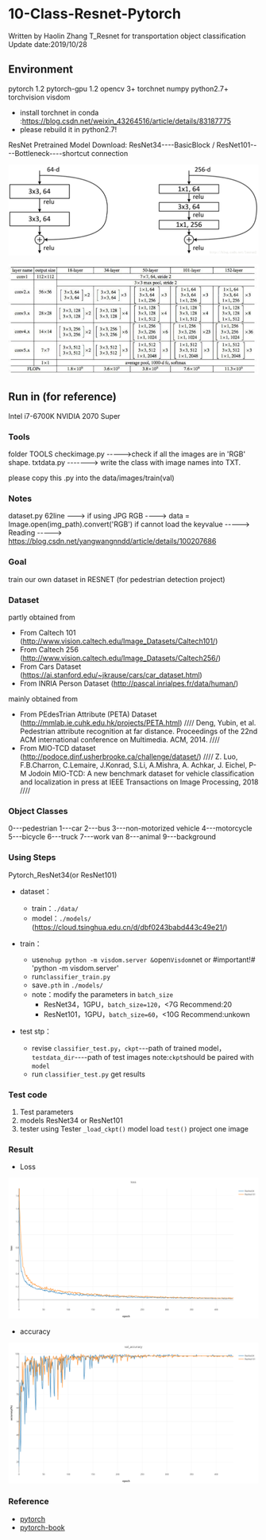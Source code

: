 # 10-Class-Resnet-Pytorch
Written by Haolin Zhang 
T_Resnet for transportation object classification 
Update date:2019/10/28

## Environment

pytorch 1.2
pytorch-gpu 1.2
opencv 3+
torchnet
numpy
python2.7+
torchvision
visdom

- install torchnet in conda :https://blog.csdn.net/weixin_43264516/article/details/83187775 
- please rebuild it in python2.7!

ResNet Pretrained Model Download:
	ResNet34----BasicBlock    /    ResNet101----Bottleneck----shortcut connection

![BasicBlock and Bottleneck](./pic/BasicBlock_Bottleneck.png)

![ResNet34 and ResNet101](./pic/ResNet34_ResNet101.jpg)


## Run in (for reference)

Intel i7-6700K
NVIDIA 2070 Super

### Tools

folder TOOLS 
checkimage.py ----->check if all the images are in 'RGB' shape.
txtdata.py  -------> write the class with image names into TXT.

please copy this .py into the data/images/train(val)
 

### Notes

dataset.py 62line --->   if using JPG RGB ---->  data = Image.open(img_path).convert('RGB')
if cannot load the keyvalue -----> Reading -----> https://blog.csdn.net/yangwangnndd/article/details/100207686


### Goal

train our own dataset in RESNET  (for pedestrian detection project)


### Dataset 

partly obtained from 
- From Caltech 101 (http://www.vision.caltech.edu/Image_Datasets/Caltech101/)
- From Caltech 256  (http://www.vision.caltech.edu/Image_Datasets/Caltech256/)
- From Cars Dataset (https://ai.stanford.edu/~jkrause/cars/car_dataset.html)
- From INRIA Person Dataset (http://pascal.inrialpes.fr/data/human/)

mainly obtained from

- From PEdesTrian Attribute (PETA) Dataset (http://mmlab.ie.cuhk.edu.hk/projects/PETA.html)
//// Deng, Yubin, et al. Pedestrian attribute recognition at far distance. Proceedings of the 22nd ACM international conference on Multimedia. ACM, 2014. ////
- From MIO-TCD dataset (http://podoce.dinf.usherbrooke.ca/challenge/dataset/)
//// Z. Luo, F.B.Charron, C.Lemaire, J.Konrad, S.Li, A.Mishra, A. Achkar, J. Eichel, P-M Jodoin MIO-TCD: A new benchmark dataset for vehicle classification and localization in press at IEEE Transactions on Image Processing, 2018 ////


### Object Classes

0---pedestrian 
1---car
2---bus
3---non-motorized vehicle
4---motorcycle
5---bicycle
6---truck
7---work van
8---animal
9---background

### Using Steps

Pytorch_ResNet34(or ResNet101)

- dataset：
  - train：`./data/`
  - model：`./models/` (https://cloud.tsinghua.edu.cn/d/dbf0243babd443c49e21/)
- train：
  - use`nohup python -m visdom.server &`open`Visdom`net
    or  #important!#  'python -m visdom.server'
  - run`classifier_train.py`
  - save`.pth` in `./models/`
  - note：modify the parameters in `batch_size`
    - ResNet34，1GPU，`batch_size=120`，<7G  Recommend:20
    - ResNet101，1GPU，`batch_size=60`，<10G Recommend:unkown

- test stp：
  - revise `classifier_test.py`，`ckpt`---path of trained model，`testdata_dir`----path of test images
    note:`ckpt`should be paired with `model`
  - run `classifier_test.py` get results



### Test code

1. Test parameters
2. models ResNet34 or ResNet101
3. tester  using Tester
   `_load_ckpt()`   model load
   `test()` project one image

### Result

- Loss

![](./pic/loss.png)

- accuracy

![](./pic/accuracy.png)


### Reference

- [pytorch](https://github.com/pytorch/pytorch)
- [pytorch-book](https://github.com/chenyuntc/pytorch-book)

